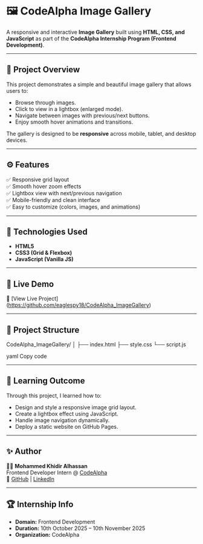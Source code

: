 # 🖼️ CodeAlpha Image Gallery

A responsive and interactive **Image Gallery** built using **HTML, CSS, and JavaScript** as part of the **CodeAlpha Internship Program (Frontend Development)**.

---

## 📌 Project Overview
This project demonstrates a simple and beautiful image gallery that allows users to:
- Browse through images.
- Click to view in a lightbox (enlarged mode).
- Navigate between images with previous/next buttons.
- Enjoy smooth hover animations and transitions.

The gallery is designed to be **responsive** across mobile, tablet, and desktop devices.

---

## ⚙️ Features
✅ Responsive grid layout  
✅ Smooth hover zoom effects  
✅ Lightbox view with next/previous navigation  
✅ Mobile-friendly and clean interface  
✅ Easy to customize (colors, images, and animations)

---

## 🧩 Technologies Used
- **HTML5**
- **CSS3 (Grid & Flexbox)**
- **JavaScript (Vanilla JS)**

---

## 🚀 Live Demo
🔗 [View Live Project]
(https://github.com/eaglespy18/CodeAlpha_ImageGallery)

---

## 📂 Project Structure
CodeAlpha_ImageGallery/
│
├── index.html
├── style.css
└── script.js

yaml
Copy code

---

## 🧠 Learning Outcome
Through this project, I learned how to:
- Design and style a responsive image grid layout.
- Create a lightbox effect using JavaScript.
- Handle image navigation dynamically.
- Deploy a static website on GitHub Pages.

---

## ✨ Author
👨‍💻 **Mohammed Khidir Alhassan**  
Frontend Developer Intern @ [CodeAlpha](https://codealpha.tech)  
🔗 [GitHub](https://github.com/eaglespy18) | [LinkedIn](https://linkedin.com/in/)

---

## 🏆 Internship Info
- **Domain:** Frontend Development  
- **Duration:** 10th October 2025 – 10th November 2025  
- **Organization:** CodeAlpha